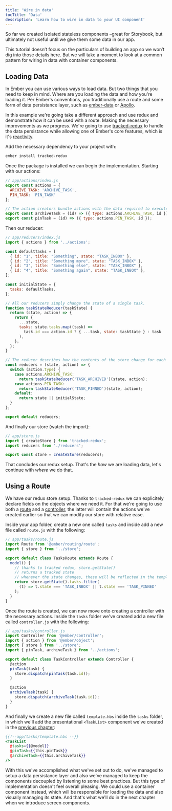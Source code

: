 ```yaml
---
title: 'Wire in data'
tocTitle: 'Data'
description: 'Learn how to wire in data to your UI component'
---
```


So far we created isolated stateless components –great for Storybook, but ultimately not useful until we give them some data in our app.

This tutorial doesn’t focus on the particulars of building an app so we won’t dig into those details here. But we will take a moment to look at a common pattern for wiring in data with container components.

## Loading Data

In Ember you can use various ways to load data. But two things that you need to keep in mind. Where are you loading the data and how you're loading it. Per Ember's conventions, you traditionally use a route and some form of data persistance layer, such as [ember-data](https://guides.emberjs.com/release/models/) or [Apollo](https://github.com/ember-graphql/ember-apollo-client).

In this example we're going take a different approach and use redux and demonstrate how it can be used with a route. Making the necessary improvements as we progress. We're going to use [tracked-redux](https://github.com/pzuraq/tracked-redux) to handle the data persistance while allowing one of Ember's core features, which is it's [reactivity](https://www.pzuraq.com/how-autotracking-works/).

Add the necessary dependency to your project with:

```bash
ember install tracked-redux
```

Once the package is installed we can begin the implementation. Starting with our actions:

```js
// app/actions/index.js
export const actions = {
  ARCHIVE_TASK: 'ARCHIVE_TASK',
  PIN_TASK: 'PIN_TASK'
};

// The action creators bundle actions with the data required to execute them
export const archiveTask = (id) => ({ type: actions.ARCHIVE_TASK, id });
export const pinTask = (id) => ({ type: actions.PIN_TASK, id });
```

Then our reducer:

```js
// app/reducers/index.js
import { actions } from '../actions';

const defaultTasks = [
  { id: "1", title: "Something", state: "TASK_INBOX" },
  { id: "2", title: "Something more", state: "TASK_INBOX" },
  { id: "3", title: "Something else", state: "TASK_INBOX" },
  { id: "4", title: "Something again", state: "TASK_INBOX" },
];

const initialState = {
  tasks: defaultTasks,
};

// All our reducers simply change the state of a single task.
function taskStateReducer(taskState) {
  return (state, action) => {
    return {
      ...state,
      tasks: state.tasks.map((task) =>
        task.id === action.id ? { ...task, state: taskState } : task
      ),
    };
  };
}

// The reducer describes how the contents of the store change for each action
const reducers = (state, action) => {
  switch (action.type) {
    case actions.ARCHIVE_TASK:
      return taskStateReducer('TASK_ARCHIVED')(state, action);
    case actions.PIN_TASK:
      return taskStateReducer('TASK_PINNED')(state, action);
    default:
      return state || initialState;
  }
};

export default reducers;
```

And finally our store (watch the import):

```js
// app/store.js
import { createStore } from 'tracked-redux';
import reducers from './reducers';

export const store = createStore(reducers);
```

That concludes our redux setup. That's the _how_ we are loading data, let's
continue with _where_ we do that.

## Using a Route

We have our redux store setup. Thanks to `tracked-redux` we can explicitely
declare fields on the objects where we need it. For that we're going to
use both a [route](https://guides.emberjs.com/release/routing/defining-your-routes/) and a [controller](https://guides.emberjs.com/release/routing/controllers/), the latter will contain the actions we've
created earlier so that we can modify our store with relative ease.

Inside your app folder, create a new one called `tasks` and inside add a new file called `route.js` with the following:

```js
// app/tasks/route.js
import Route from '@ember/routing/route';
import { store } from '../store';

export default class TasksRoute extends Route {
  model() {
    // thanks to tracked redux, store.getState()
    // returns a tracked state
    // whenever the state changes, these will be reflected in the template
    return store.getState().tasks.filter(
      (t) => t.state === 'TASK_INBOX' || t.state === 'TASK_PINNED'
    );
  }
}
```

Once the route is created, we can now move onto creating a controller with the necessary actions. Inside the `tasks` folder we've created add a new file called `controller.js` with the following:

```js
// app/tasks/controller.js
import Controller from '@ember/controller';
import { action } from '@ember/object';
import { store } from '../store';
import { pinTask, archiveTask } from '../actions';

export default class TaskController extends Controller {
  @action
  pinTask(task) {
    store.dispatch(pinTask(task.id));
  }

  @action
  archiveTask(task) {
    store.dispatch(archiveTask(task.id));
  }
}
```

And finally we create a new file called `template.hbs` inside the `tasks`
folder, in which we'll add the presentational `<TaskList>` component we've created in the [previous chapter](./composite-component):

```hbs
{{!--app/tasks/template.hbs --}}
<TaskList
  @tasks={{@model}}
  @pinTask={{this.pinTask}}
  @archiveTask={{this.archiveTask}}
/>
```

With this we've accomplished what we've set out to do, we've managed to setup a
data persistance layer and also we've managed to keep the components decoupled
by listening to some best practices. But this type of implementation doesn't feel
overall pleasing. We could use a container component instead, which will be
responsible for loading the data and also visually managing its state. And
that's what we'll do in the next chapter when we introduce screen components.
